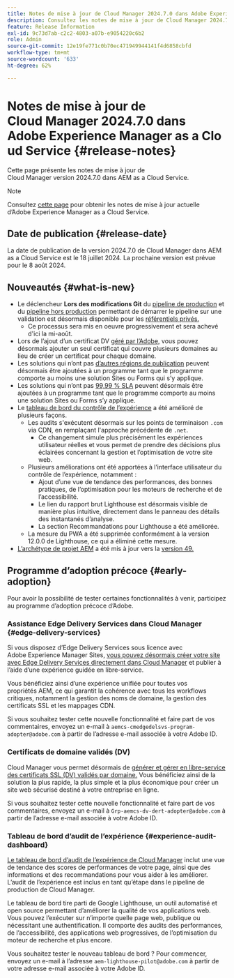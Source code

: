 ```yaml
---
title: Notes de mise à jour de Cloud Manager 2024.7.0 dans Adobe Experience Manager as a Cloud Service
description: Consultez les notes de mise à jour de Cloud Manager 2024.7.0 dans AEM as a Cloud Service.
feature: Release Information
exl-id: 9c73d7ab-c2c2-4803-a07b-e9054220c6b2
role: Admin
source-git-commit: 12e19fe771c0b70ec471949944141f4d6858cbfd
workflow-type: tm+mt
source-wordcount: '633'
ht-degree: 62%

---
```



# Notes de mise à jour de Cloud Manager 2024.7.0 dans Adobe Experience Manager as a Cloud Service {#release-notes}

Cette page présente les notes de mise à jour de Cloud Manager version 2024.7.0 dans AEM as a Cloud Service.

>[!NOTE]
>
>Consultez [cette page](/help/release-notes/release-notes-cloud/release-notes-current.md) pour obtenir les notes de mise à jour actuelle d’Adobe Experience Manager as a Cloud Service.

## Date de publication {#release-date}

La date de publication de la version 2024.7.0 de Cloud Manager dans AEM as a Cloud Service est le 18 juillet 2024. La prochaine version est prévue pour le 8 août 2024.

## Nouveautés {#what-is-new}

* Le déclencheur **Lors des modifications Git** du [pipeline de production](/help/implementing/cloud-manager/configuring-pipelines/configuring-production-pipelines.md#adding-production-pipeline) et du [pipeline hors production](/help/implementing/cloud-manager/configuring-pipelines/configuring-non-production-pipelines.md#adding-non-production-pipeline) permettant de démarrer le pipeline sur une validation est désormais disponible pour les [référentiels privés.](/help/implementing/cloud-manager/managing-code/private-repositories.md)
   * Ce processus sera mis en oeuvre progressivement et sera achevé d&#39;ici la mi-août.
* Lors de l’ajout d’un certificat DV [géré par l’Adobe,](/help/implementing/cloud-manager/managing-ssl-certifications/domain-validated-certificates.md) vous pouvez désormais ajouter un seul certificat qui couvre plusieurs domaines au lieu de créer un certificat pour chaque domaine.
* Les solutions qui n’ont pas [d’autres régions de publication](/help/operations/additional-publish-regions.md) peuvent désormais être ajoutées à un programme tant que le programme comporte au moins une solution Sites ou Forms qui s’y applique.
* Les solutions qui n’ont pas [99,99 % SLA](/help/implementing/cloud-manager/getting-access-to-aem-in-cloud/creating-production-programs.md#sla) peuvent désormais être ajoutées à un programme tant que le programme comporte au moins une solution Sites ou Forms s’y applique.
* Le [tableau de bord du contrôle de l’expérience](/help/implementing/cloud-manager/experience-audit-dashboard.md) a été amélioré de plusieurs façons.
   * Les audits s&#39;exécutent désormais sur les points de terminaison `.com` via CDN, en remplaçant l&#39;approche précédente de `.net`.
      * Ce changement simule plus précisément les expériences utilisateur réelles et vous permet de prendre des décisions plus éclairées concernant la gestion et l’optimisation de votre site web.
   * Plusieurs améliorations ont été apportées à l’interface utilisateur du contrôle de l’expérience, notamment :
      * Ajout d’une vue de tendance des performances, des bonnes pratiques, de l’optimisation pour les moteurs de recherche et de l’accessibilité.
      * Le lien du rapport brut Lighthouse est désormais visible de manière plus intuitive, directement dans le panneau des détails des instantanés d’analyse.
      * La section Recommandations pour Lighthouse a été améliorée.
   * La mesure du PWA a été supprimée conformément à la version 12.0.0 de Lighthouse, ce qui a éliminé cette mesure.
* [L’archétype de projet AEM](https://experienceleague.adobe.com/docs/experience-manager-core-components/using/developing/archetype/overview.html?lang=fr) a été mis à jour vers la [version 49.](https://github.com/adobe/aem-project-archetype/tree/aem-project-archetype-49)

## Programme d’adoption précoce {#early-adoption}

Pour avoir la possibilité de tester certaines fonctionnalités à venir, participez au programme d’adoption précoce d’Adobe.

### Assistance Edge Delivery Services dans Cloud Manager {#edge-delivery-services}

Si vous disposez d’Edge Delivery Services sous licence avec Adobe Experience Manager Sites, [vous pouvez désormais créer votre site avec Edge Delivery Services directement dans Cloud Manager](/help/implementing/cloud-manager/edge-delivery-services.md) et publier à l’aide d’une expérience guidée en libre-service.

Vous bénéficiez ainsi d’une expérience unifiée pour toutes vos propriétés AEM, ce qui garantit la cohérence avec tous les workflows critiques, notamment la gestion des noms de domaine, la gestion des certificats SSL et les mappages CDN.

Si vous souhaitez tester cette nouvelle fonctionnalité et faire part de vos commentaires, envoyez un e-mail à `aemcs-cmedgedelsvs-program-adopter@adobe.com` à partir de l’adresse e-mail associée à votre Adobe ID.

### Certificats de domaine validés (DV)

Cloud Manager vous permet désormais de [générer et gérer en libre-service des certificats SSL (DV) validés par domaine.](/help/implementing/cloud-manager/managing-ssl-certifications/domain-validated-certificates.md) Vous bénéficiez ainsi de la solution la plus rapide, la plus simple et la plus économique pour créer un site web sécurisé destiné à votre entreprise en ligne.

Si vous souhaitez tester cette nouvelle fonctionnalité et faire part de vos commentaires, envoyez un e-mail à `Grp-aemcs-dv-dert-adopter@adobe.com` à partir de l’adresse e-mail associée à votre Adobe ID.

### Tableau de bord d’audit de l’expérience {#experience-audit-dashboard}

[Le tableau de bord d’audit de l’expérience de Cloud Manager](/help/implementing/cloud-manager/experience-audit-dashboard.md) inclut une vue de tendance des scores de performances de votre page, ainsi que des informations et des recommandations pour vous aider à les améliorer. L’audit de l’expérience est inclus en tant qu’étape dans le pipeline de production de Cloud Manager.

Le tableau de bord tire parti de Google Lighthouse, un outil automatisé et open source permettant d’améliorer la qualité de vos applications web. Vous pouvez l’exécuter sur n’importe quelle page web, publique ou nécessitant une authentification. Il comporte des audits des performances, de l’accessibilité, des applications web progressives, de l’optimisation du moteur de recherche et plus encore.

Vous souhaitez tester le nouveau tableau de bord ? Pour commencer, envoyez un e-mail à l’adresse `aem-lighthouse-pilot@adobe.com` à partir de votre adresse e-mail associée à votre Adobe ID.
